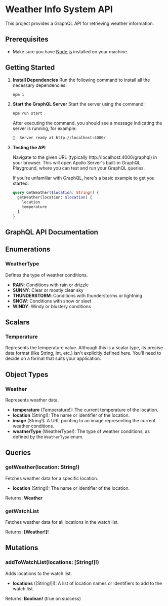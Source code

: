 # Weather Info System API

This project provides a GraphQL API for retrieving weather information.

## Prerequisites

- Make sure you have [Node.js](https://nodejs.org/) installed on your machine.

## Getting Started

1. **Install Dependencies**
   Run the following command to install all the necessary dependencies:

   ```bash
   npm i
   ```

2. **Start the GraphQL Server**
   Start the server using the command:

   ```bash
   npm run start
   ```

   After executing the command, you should see a message indicating the server is running, for example:

   ```bash
   🚀  Server ready at http://localhost:4000/
   ```

3. **Testing the API**

   Navigate to the given URL (typically http://localhost:4000/graphql) in your browser. This will open Apollo Server's built-in GraphQL Playground, where you can test and run your GraphQL queries.

   If you're unfamiliar with GraphQL, here's a basic example to get you started:

   ```graphql
   query GetWeather($location: String!) {
     getWeather(location: $location) {
       location
       temperature
     }
   }
   ```

## GraphQL API Documentation

## Enumerations

### WeatherType

Defines the type of weather conditions.

- **RAIN**: Conditions with rain or drizzle
- **SUNNY**: Clear or mostly clear sky
- **THUNDERSTORM**: Conditions with thunderstorms or lightning
- **SNOW**: Conditions with snow or sleet
- **WINDY**: Windy or blustery conditions

## Scalars

### Temperature

Represents the temperature value. Although this is a scalar type, its precise data format (like String, Int, etc.) isn't explicitly defined here. You'll need to decide on a format that suits your application.

## Object Types

### Weather

Represents weather data.

- **temperature** (Temperature!): The current temperature of the location.
- **location** (String!): The name or identifier of the location.
- **image** (String!): A URL pointing to an image representing the current weather conditions.
- **weatherType** (WeatherType!): The type of weather conditions, as defined by the `WeatherType` enum.

## Queries

### getWeather(location: String!)

Fetches weather data for a specific location.

- **location** (String!): The name or identifier of the location.

Returns: **Weather**

### getWatchList

Fetches weather data for all locations in the watch list.

Returns: **[Weather!]!**

## Mutations

### addToWatchList(locations: [String!]!)

Adds locations to the watch list.

- **locations** ([String!]!): A list of location names or identifiers to add to the watch list.

Returns: **Boolean!** (true on success)

